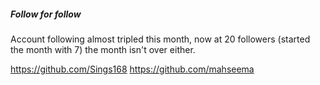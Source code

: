 ##### Follow for follow

Account following almost tripled this month, now at 20 followers 
(started the month with 7) the month isn't over either.

https://github.com/Sings168
https://github.com/mahseema

